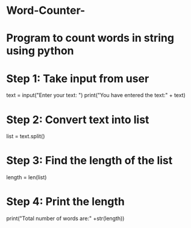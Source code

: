 # Word-Counter-
# Program to count words in string using python

# Step 1: Take input from user
text = input("Enter your text: ")
print("You have entered the text:" + text)

# Step 2: Convert text into list
list = text.split()

# Step 3: Find the length of the list
length = len(list)

# Step 4: Print the length
print("Total number of words are:" +str(length))
